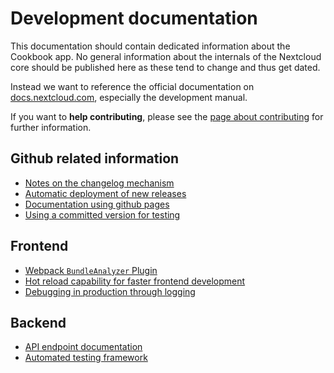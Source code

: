 # Development documentation

This documentation should contain dedicated information about the Cookbook app.
No general information about the internals of the Nextcloud core should be published here as these tend to change and thus get dated.

Instead we want to reference the official documentation on [docs.nextcloud.com](https://docs.nextcloud.com), especially the development manual.

If you want to **help contributing**, please see the [page about contributing](contributing) for further information.

## Github related information

- [Notes on the changelog mechanism](changelog)
- [Automatic deployment of new releases](deployment)
- [Documentation using github pages](docs)
- [Using a committed version for testing](use-autobuild)


## Frontend

- [Webpack `BundleAnalyzer` Plugin](frontend/webpack-bundle-analyzer)
- [Hot reload capability for faster frontend development](frontend/hot-reload)
- [Debugging in production through logging](frontend/logging)

## Backend

- [API endpoint documentation](api/index)
- [Automated testing framework](misc/automated-testing/index)
